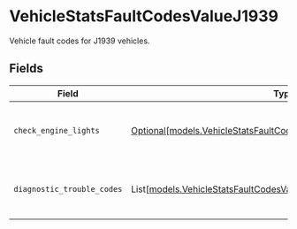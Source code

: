 # VehicleStatsFaultCodesValueJ1939

Vehicle fault codes for J1939 vehicles.


## Fields

| Field                                                                                                                                      | Type                                                                                                                                       | Required                                                                                                                                   | Description                                                                                                                                |
| ------------------------------------------------------------------------------------------------------------------------------------------ | ------------------------------------------------------------------------------------------------------------------------------------------ | ------------------------------------------------------------------------------------------------------------------------------------------ | ------------------------------------------------------------------------------------------------------------------------------------------ |
| `check_engine_lights`                                                                                                                      | [Optional[models.VehicleStatsFaultCodesValueJ1939CheckEngineLights]](../models/vehiclestatsfaultcodesvaluej1939checkenginelights.md)       | :heavy_minus_sign:                                                                                                                         | Status of engine lights on J1939 vehicles.                                                                                                 |
| `diagnostic_trouble_codes`                                                                                                                 | List[[models.VehicleStatsFaultCodesValueJ1939DiagnosticTroubleCodes](../models/vehiclestatsfaultcodesvaluej1939diagnostictroublecodes.md)] | :heavy_minus_sign:                                                                                                                         | Diagnostic trouble codes for J1939 vehicles.                                                                                               |